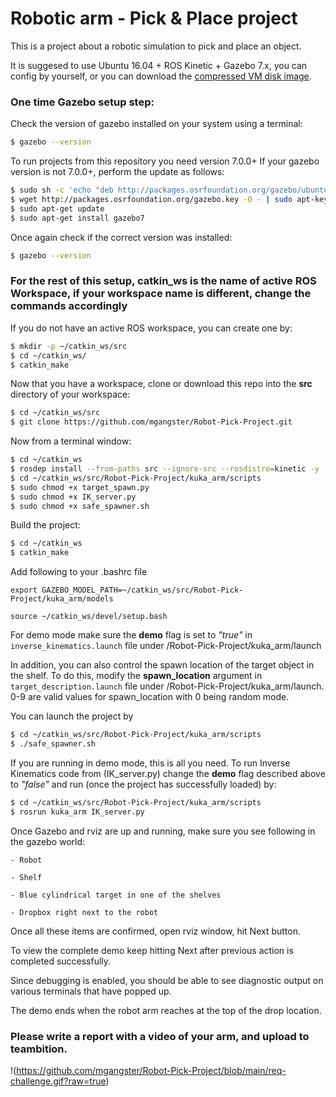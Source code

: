 
# Robotic arm - Pick & Place project

This is a project about a robotic simulation to pick and place an object.

It is suggesed to use Ubuntu 16.04 + ROS Kinetic + Gazebo 7.x, you can config by yourself, or you can download the [compressed VM disk image](https://s3-us-west-1.amazonaws.com/udacity-robotics/Virtual+Machines/Lubuntu_071917/RoboVM_V2.1.0.zip).

### One time Gazebo setup step:
Check the version of gazebo installed on your system using a terminal:
```sh
$ gazebo --version
```
To run projects from this repository you need version 7.0.0+
If your gazebo version is not 7.0.0+, perform the update as follows:
```sh
$ sudo sh -c 'echo "deb http://packages.osrfoundation.org/gazebo/ubuntu-stable `lsb_release -cs` main" > /etc/apt/sources.list.d/gazebo-stable.list'
$ wget http://packages.osrfoundation.org/gazebo.key -O - | sudo apt-key add -
$ sudo apt-get update
$ sudo apt-get install gazebo7
```

Once again check if the correct version was installed:
```sh
$ gazebo --version
```
### For the rest of this setup, catkin_ws is the name of active ROS Workspace, if your workspace name is different, change the commands accordingly

If you do not have an active ROS workspace, you can create one by:
```sh
$ mkdir -p ~/catkin_ws/src
$ cd ~/catkin_ws/
$ catkin_make
```

Now that you have a workspace, clone or download this repo into the **src** directory of your workspace:
```sh
$ cd ~/catkin_ws/src
$ git clone https://github.com/mgangster/Robot-Pick-Project.git
```

Now from a terminal window:

```sh
$ cd ~/catkin_ws
$ rosdep install --from-paths src --ignore-src --rosdistro=kinetic -y
$ cd ~/catkin_ws/src/Robot-Pick-Project/kuka_arm/scripts
$ sudo chmod +x target_spawn.py
$ sudo chmod +x IK_server.py
$ sudo chmod +x safe_spawner.sh
```
Build the project:
```sh
$ cd ~/catkin_ws
$ catkin_make
```

Add following to your .bashrc file
```
export GAZEBO_MODEL_PATH=~/catkin_ws/src/Robot-Pick-Project/kuka_arm/models

source ~/catkin_ws/devel/setup.bash
```

For demo mode make sure the **demo** flag is set to _"true"_ in `inverse_kinematics.launch` file under /Robot-Pick-Project/kuka_arm/launch

In addition, you can also control the spawn location of the target object in the shelf. To do this, modify the **spawn_location** argument in `target_description.launch` file under /Robot-Pick-Project/kuka_arm/launch. 0-9 are valid values for spawn_location with 0 being random mode.

You can launch the project by
```sh
$ cd ~/catkin_ws/src/Robot-Pick-Project/kuka_arm/scripts
$ ./safe_spawner.sh
```

If you are running in demo mode, this is all you need. To run Inverse Kinematics code from (IK_server.py) change the **demo** flag described above to _"false"_ and run (once the project has successfully loaded) by:
```sh
$ cd ~/catkin_ws/src/Robot-Pick-Project/kuka_arm/scripts
$ rosrun kuka_arm IK_server.py
```
Once Gazebo and rviz are up and running, make sure you see following in the gazebo world:

	- Robot
	
	- Shelf
	
	- Blue cylindrical target in one of the shelves
	
	- Dropbox right next to the robot

Once all these items are confirmed, open rviz window, hit Next button.

To view the complete demo keep hitting Next after previous action is completed successfully.

Since debugging is enabled, you should be able to see diagnostic output on various terminals that have popped up.

The demo ends when the robot arm reaches at the top of the drop location.

### Please write a report with a video of your arm, and upload to teambition.

!(https://github.com/mgangster/Robot-Pick-Project/blob/main/req-challenge.gif?raw=true)
